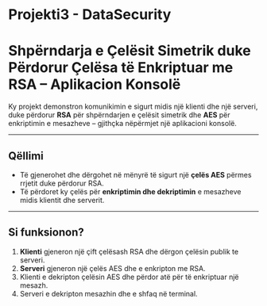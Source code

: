 # Projekti3 - DataSecurity

# Shpërndarja e Çelësit Simetrik duke Përdorur Çelësa të Enkriptuar me RSA – Aplikacion Konsolë

Ky projekt demonstron komunikimin e sigurt midis një klienti dhe një serveri, duke përdorur **RSA** për shpërndarjen e çelësit simetrik dhe **AES** për enkriptimin e mesazheve – gjithçka nëpërmjet një aplikacioni konsolë.

---

## Qëllimi

- Të gjenerohet dhe dërgohet në mënyrë të sigurt një **çelës AES** përmes rrjetit duke përdorur RSA.
- Të përdoret ky çelës për **enkriptimin dhe dekriptimin** e mesazheve midis klientit dhe serverit.

---

## Si funksionon?

1. **Klienti** gjeneron një çift çelësash RSA dhe dërgon çelësin publik te serveri.
2. **Serveri** gjeneron një çelës AES dhe e enkripton me RSA.
3. Klienti e dekripton çelësin AES dhe përdor atë për të enkriptuar një mesazh.
4. Serveri e dekripton mesazhin dhe e shfaq në terminal.
